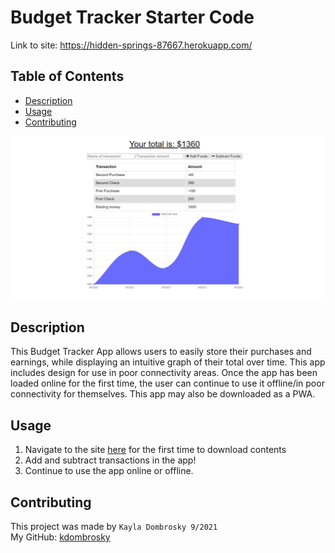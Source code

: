 # Budget Tracker Starter Code

Link to site: https://hidden-springs-87667.herokuapp.com/ 
<br/>

## Table of Contents 
* [Description](#description)
* [Usage](#usage)
* [Contributing](#contributing)

![Budget-tracker preview](https://github.com/kdombrosky/budget-tracker-pwa/blob/main/public/assets/preview.png?raw=true)

## Description 
This Budget Tracker App allows users to easily store their purchases and earnings, while displaying an intuitive graph of their total over time. This app includes design for use in poor connectivity areas. Once the app has been loaded online for the first time, the user can continue to use it offline/in poor connectivity for themselves. This app may also be downloaded as a PWA. 


## Usage
1. Navigate to the site [here](https://hidden-springs-87667.herokuapp.com/) for the first time to download contents 
2. Add and subtract transactions in the app! 
3. Continue to use the app online or offline. 

## Contributing
This project was made by `Kayla Dombrosky 9/2021` <br/>
My GitHub: [kdombrosky](https://github.com/kdombrosky) 
